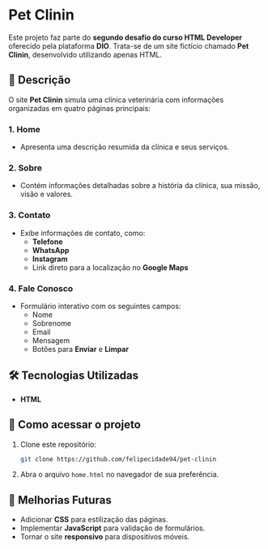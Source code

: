 # Pet Clinin

Este projeto faz parte do **segundo desafio do curso HTML Developer** oferecido pela plataforma **DIO**. Trata-se de um site fictício chamado **Pet Clinin**, desenvolvido utilizando apenas HTML.

## 🐾 Descrição

O site **Pet Clinin** simula uma clínica veterinária com informações organizadas em quatro páginas principais:

### 1. Home
- Apresenta uma descrição resumida da clínica e seus serviços.

### 2. Sobre
- Contém informações detalhadas sobre a história da clínica, sua missão, visão e valores.

### 3. Contato
- Exibe informações de contato, como:
  - **Telefone**
  - **WhatsApp**
  - **Instagram**
  - Link direto para a localização no **Google Maps**

### 4. Fale Conosco
- Formulário interativo com os seguintes campos:
  - Nome
  - Sobrenome
  - Email
  - Mensagem
  - Botões para **Enviar** e **Limpar**

## 🛠️ Tecnologias Utilizadas

- **HTML**

## 🚀 Como acessar o projeto

1. Clone este repositório:
   ```bash
   git clone https://github.com/felipecidade94/pet-clinin

2. Abra o arquivo `home.html` no navegador de sua preferência.

## 🌟 Melhorias Futuras

- Adicionar **CSS** para estilização das páginas.
- Implementar **JavaScript** para validação de formulários.
- Tornar o site **responsivo** para dispositivos móveis.
